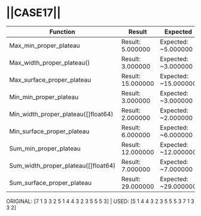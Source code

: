 # ||CASE17||
Function | Result | Expected
---|---|---
|Max_min_proper_plateau| Result: 5.000000| Expected: ~5.000000
|Max_width_proper_plateau()| Result: 3.000000| Expected: ~3.000000
|Max_surface_proper_plateau| Result: 15.000000| Expected: ~15.000000
|Min_min_proper_plateau| Result: 3.000000| Expected: ~3.000000
|Min_width_proper_plateau([]float64)| Result: 2.000000| Expected: ~2.000000
|Min_surface_proper_plateau| Result: 6.000000| Expected: ~6.000000
|Sum_min_proper_plateau| Result: 12.000000| Expected: ~12.000000
|Sum_width_proper_plateau([]float64)| Result: 7.000000| Expected: ~7.000000
|Sum_surface_proper_plateau| Result: 29.000000| Expected: ~29.000000

ORIGINAL: [7 1 3 3 2 5 1 4 4 3 2 3 5 5 5 3] | USED: [5 1 4 4 3 2 3 5 5 5 3 7 1 3 3 2]